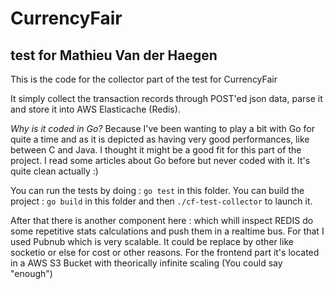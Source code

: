 # CurrencyFair #

## test for Mathieu Van der Haegen ##

This is the code for the collector part of the test for CurrencyFair

It simply collect the transaction records through POST'ed json data, parse it and store it into AWS Elasticache (Redis).

*Why is it coded in Go?* Because I've been wanting to play a bit with Go for quite a time and as it is depicted as having very good performances, like between C and Java. I thought it might be a good fit for this part of the project. I read some articles about Go before but never coded with it. It's quite clean actually :)

You can run the tests by doing : `go test` in this folder.
You can build the project : `go build` in this folder and then `./cf-test-collector` to launch it.

After that there is another component here : which whill inspect REDIS do some repetitive stats calculations and push them in a realtime bus. For that I used Pubnub which is very scalable. It could be replace by other like socketio or else for cost or other reasons. For the frontend part it's located in a AWS S3 Bucket with theorically infinite scaling (You could say "enough")



